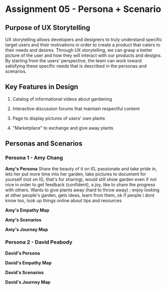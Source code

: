 # Assignment 05 - Persona + Scenario
## Purpose of UX Storytelling
UX storytelling allows developers and designers to truly understand specific target users and their motivations in order to create a product that caters to their needs and desires. Through UX storytelling, we can grasp a better picture of the user and how they will interact with our products and designs. By starting from the users' perspective, the team can work toward satisfying these specific needs that is described in the personas and scenarios. 

## Key Features in Design
1. Catalog of informational videos about gardening


2. Interactive discussion forums that maintain respectful content


3. Page to display pictures of users' own plants


4. "Marketplace" to exchange and give away plants

## Personas and Scenarios
### Persona 1 - Amy Chang
**Amy's Persona**
Share the beauty of it on IG, passionate and take pride in, lets her put more time into her garden, take pictures to document for yourself (not on IG, that's for sharing), would still show garden even if not nice in order to get feedback (confident), a joy, like to share the progress with others. Wants to give plants away (hard to throw away)
; enjoy looking at other people's garden, gets ideas, learn from them, ok if people i dont know too, look up things online about tips and resources

**Amy's Empathy Map**

**Amy's Scenarios**

**Amy's Journey Map**

### Persona 2 - David Peabody 
**David's Persona**

**David's Empathy Map**

**David's Scenarios**

**David's Journey Map**

